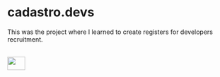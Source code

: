 # cadastro.devs

This was the project where I learned to create registers for developers recruitment.

<div style="display: inline_block"><br>
  <img align="center" height="30" width="40" src="https://drive.google.com/file/d/1eSSnqk5lJhyR-kmzx-TGCZFfnR20tk8e/view?usp=sharing">
</div>
